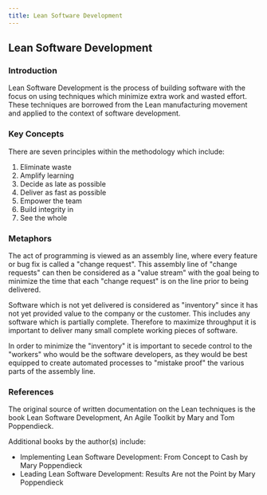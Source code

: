 ```yaml
---
title: Lean Software Development
---
```

## Lean Software Development

### Introduction

Lean Software Development is the process of building software with the focus on using techniques which minimize extra work and wasted effort. These techniques are borrowed from the Lean manufacturing movement and applied to the context of software development.

### Key Concepts

There are seven principles within the methodology which include:
  1. Eliminate waste
  2. Amplify learning
  3. Decide as late as possible
  4. Deliver as fast as possible
  5. Empower the team
  6. Build integrity in
  7. See the whole

### Metaphors

The act of programming is viewed as an assembly line, where every feature or bug fix is called a "change request". This assembly line of "change requests" can then be considered as a "value stream" with the goal being to minimize the time that each "change request" is on the line prior to being delivered.

Software which is not yet delivered is considered as "inventory" since it has not yet provided value to the company or the customer. This includes any software which is partially complete. Therefore to maximize throughput it is important to deliver many small complete working pieces of software.

In order to minimize the "inventory" it is important to secede control to the "workers" who would be the software developers, as they would be best equipped to create automated processes to "mistake proof" the various parts of the assembly line.

### References

The original source of written documentation on the Lean techniques is the book Lean Software Development, An Agile Toolkit by Mary and Tom Poppendieck.

Additional books by the author(s) include:
  - Implementing Lean Software Development: From Concept to Cash by Mary Poppendieck
  - Leading Lean Software Development: Results Are not the Point by Mary Poppendieck

